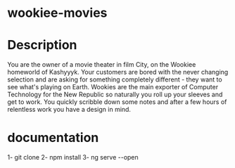 # wookiee-movies

# Description
You are the owner of a movie theater in film City, on the Wookiee homeworld of Kashyyyk. Your customers are bored with the never changing selection and are asking for something completely different - they want to see what's playing on Earth. Wookies are the main exporter of Computer Technology for the New Republic so naturally you roll up your sleeves and get to work. You quickly scribble down some notes and after a few hours of relentless work you have a design in mind.

# documentation

1- git clone
2- npm install
3- ng serve --open
